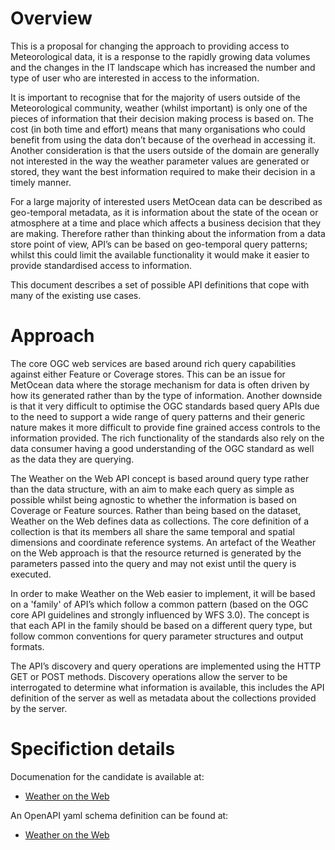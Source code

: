 # Overview

This is a proposal for changing the approach to providing access to
Meteorological data, it is a response to the rapidly growing data
volumes and the changes in the IT landscape which has increased the
number and type of user who are interested in access to the information.

It is important to recognise that for the majority of users outside of
the Meteorological community, weather (whilst important) is only one of
the pieces of information that their decision making process is based
on. The cost (in both time and effort) means that many organisations who
could benefit from using the data don’t because of the overhead in
accessing it. Another consideration is that the users outside of the
domain are generally not interested in the way the weather parameter
values are generated or stored, they want the best information required to make
their decision in a timely manner.


For a large majority of interested users MetOcean data can be described
as geo-temporal metadata, as it is information about the state of the
ocean or atmosphere at a time and place which affects a business
decision that they are making. Therefore rather than thinking about the
information from a data store point of view, API’s can be based on
geo-temporal query patterns; whilst this could limit the available
functionality it would make it easier to provide standardised access to
information.


This document describes a set of possible API definitions that cope with
many of the existing use cases.

# Approach

The core OGC web services are based around rich query capabilities
against either Feature or Coverage stores. This can be an issue for
MetOcean data where the storage mechanism for data is often driven by
how its generated rather than by the type of information. Another
downside is that it very difficult to optimise the OGC standards based
query APIs due to the need to support a wide range of query patterns and
their generic nature makes it more difficult to provide fine grained
access controls to the information provided. The rich functionality of the
standards also rely on the data consumer having a good understanding of
the OGC standard as well as the data they are querying.

The Weather on the Web API concept is based around query type rather
than the data structure, with an aim to make each query as simple as
possible whilst being agnostic to whether the information is based on
Coverage or Feature sources. Rather than being based on the dataset,
Weather on the Web defines data as collections. The core definition of a
collection is that its members all share the same temporal and spatial
dimensions and coordinate reference systems. An artefact of the Weather
on the Web approach is that the resource returned is generated by the
parameters passed into the query and may not exist until the query is
executed.

In order to make Weather on the Web easier to implement, it will be
based on a 'family' of API’s which follow a common pattern (based on the
OGC core API guidelines and strongly influenced by WFS 3.0). The concept
is that each API in the family should be based on a different query
type, but follow common conventions for query parameter structures and
output formats.

The API’s discovery and query operations are implemented using the HTTP
GET or POST methods. Discovery operations allow the server to be
interrogated to determine what information is available, this includes
the API definition of the server as well as metadata about the
collections provided by the server.

# Specifiction details 

Documenation for the candidate is available at:

* [Weather on the Web](wotw.adoc)

An OpenAPI yaml schema definition can be found at:

* [Weather on the Web](openapi/wotw_domain.yaml)
